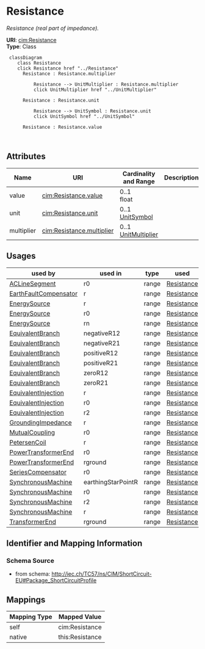 # Resistance


_Resistance (real part of impedance)._





**URI**: [cim:Resistance](http://iec.ch/TC57/CIM100#Resistance)<br />
**Type**: Class




```mermaid
 classDiagram
    class Resistance
    click Resistance href "../Resistance"
      Resistance : Resistance.multiplier
        
          Resistance --> UnitMultiplier : Resistance.multiplier
          click UnitMultiplier href "../UnitMultiplier"
        
      Resistance : Resistance.unit
        
          Resistance --> UnitSymbol : Resistance.unit
          click UnitSymbol href "../UnitSymbol"
        
      Resistance : Resistance.value
        
      
```




<!-- no inheritance hierarchy -->


## Attributes


| Name | URI | Cardinality and Range | Description | Inheritance |
| ---  | --- | --- | --- | --- |
| value | [cim:Resistance.value](http://iec.ch/TC57/CIM100#Resistance.value) | 0..1 <br />  float  |  | direct |
| unit | [cim:Resistance.unit](http://iec.ch/TC57/CIM100#Resistance.unit) | 0..1 <br />  [UnitSymbol](UnitSymbol.md)  |  | direct |
| multiplier | [cim:Resistance.multiplier](http://iec.ch/TC57/CIM100#Resistance.multiplier) | 0..1 <br />  [UnitMultiplier](UnitMultiplier.md)  |  | direct |





## Usages

| used by | used in | type | used |
| ---  | --- | --- | --- |
| [ACLineSegment](ACLineSegment.md) | r0 | range | [Resistance](Resistance.md) |
| [EarthFaultCompensator](EarthFaultCompensator.md) | r | range | [Resistance](Resistance.md) |
| [EnergySource](EnergySource.md) | r | range | [Resistance](Resistance.md) |
| [EnergySource](EnergySource.md) | r0 | range | [Resistance](Resistance.md) |
| [EnergySource](EnergySource.md) | rn | range | [Resistance](Resistance.md) |
| [EquivalentBranch](EquivalentBranch.md) | negativeR12 | range | [Resistance](Resistance.md) |
| [EquivalentBranch](EquivalentBranch.md) | negativeR21 | range | [Resistance](Resistance.md) |
| [EquivalentBranch](EquivalentBranch.md) | positiveR12 | range | [Resistance](Resistance.md) |
| [EquivalentBranch](EquivalentBranch.md) | positiveR21 | range | [Resistance](Resistance.md) |
| [EquivalentBranch](EquivalentBranch.md) | zeroR12 | range | [Resistance](Resistance.md) |
| [EquivalentBranch](EquivalentBranch.md) | zeroR21 | range | [Resistance](Resistance.md) |
| [EquivalentInjection](EquivalentInjection.md) | r | range | [Resistance](Resistance.md) |
| [EquivalentInjection](EquivalentInjection.md) | r0 | range | [Resistance](Resistance.md) |
| [EquivalentInjection](EquivalentInjection.md) | r2 | range | [Resistance](Resistance.md) |
| [GroundingImpedance](GroundingImpedance.md) | r | range | [Resistance](Resistance.md) |
| [MutualCoupling](MutualCoupling.md) | r0 | range | [Resistance](Resistance.md) |
| [PetersenCoil](PetersenCoil.md) | r | range | [Resistance](Resistance.md) |
| [PowerTransformerEnd](PowerTransformerEnd.md) | r0 | range | [Resistance](Resistance.md) |
| [PowerTransformerEnd](PowerTransformerEnd.md) | rground | range | [Resistance](Resistance.md) |
| [SeriesCompensator](SeriesCompensator.md) | r0 | range | [Resistance](Resistance.md) |
| [SynchronousMachine](SynchronousMachine.md) | earthingStarPointR | range | [Resistance](Resistance.md) |
| [SynchronousMachine](SynchronousMachine.md) | r0 | range | [Resistance](Resistance.md) |
| [SynchronousMachine](SynchronousMachine.md) | r2 | range | [Resistance](Resistance.md) |
| [SynchronousMachine](SynchronousMachine.md) | r | range | [Resistance](Resistance.md) |
| [TransformerEnd](TransformerEnd.md) | rground | range | [Resistance](Resistance.md) |






## Identifier and Mapping Information







### Schema Source


* from schema: http://iec.ch/TC57/ns/CIM/ShortCircuit-EU#Package_ShortCircuitProfile





## Mappings

| Mapping Type | Mapped Value |
| ---  | ---  |
| self | cim:Resistance |
| native | this:Resistance |




